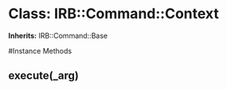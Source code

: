 # Class: IRB::Command::Context
**Inherits:** IRB::Command::Base
    




#Instance Methods
## execute(_arg) [](#method-i-execute)

